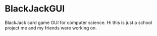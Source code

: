 # BlackJackGUI
BlackJack card game GUI for computer science.
 Hi this is just a school project me and my friends were working on.
